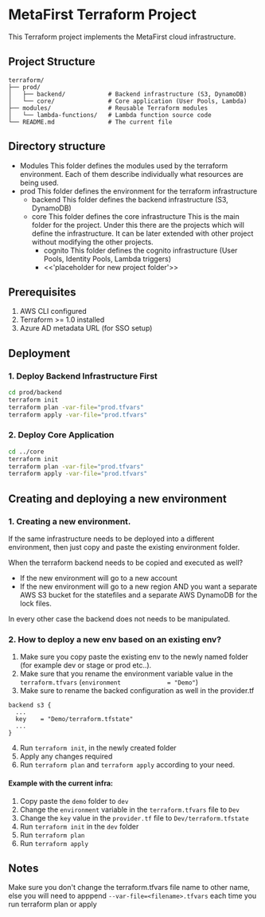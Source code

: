 # MetaFirst Terraform Project

This Terraform project implements the MetaFirst cloud infrastructure.

## Project Structure

```
terraform/
├── prod/
│   ├── backend/            # Backend infrastructure (S3, DynamoDB)
│   └── core/               # Core application (User Pools, Lambda)
├── modules/                # Reusable Terraform modules
│   └── lambda-functions/   # Lambda function source code
└── README.md               # The current file
```

## Directory structure

- Modules
  This folder defines the modules used by the terraform environment. 
  Each of them describe individually what resources are being used.
- prod
  This folder defines the environment for the terraform infrastructure
  - backend
    This folder defines the backend infrastructure (S3, DynamoDB)
  - core
    This folder defines the core infrastructure
    This is the main folder for the project.
    Under this there are the projects which will define the infrastructure.
    It can be later extended with other project without modifying the other projects.
    - cognito
      This folder defines the cognito infrastructure (User Pools, Identity Pools, Lambda triggers)
    - <<'placeholder for new project folder'>>


## Prerequisites

1. AWS CLI configured
2. Terraform >= 1.0 installed
3. Azure AD metadata URL (for SSO setup)

## Deployment

### 1. Deploy Backend Infrastructure First

```bash
cd prod/backend
terraform init
terraform plan -var-file="prod.tfvars"
terraform apply -var-file="prod.tfvars"
```

### 2. Deploy Core Application

```bash
cd ../core
terraform init
terraform plan -var-file="prod.tfvars"
terraform apply -var-file="prod.tfvars"
```


## Creating and deploying a new environment

### 1. Creating a new environment.
If the same infrastructure needs to be deployed into a different environment, then just copy and paste the existing environment folder.

When the terraform backend needs to be copied and executed as well?
- If the new environment will go to a new account
- If the new environment will go to a new region AND you want a separate AWS S3 bucket for the statefiles and a separate AWS DynamoDB for the lock files.

In every other case the backend does not needs to be manipulated.

### 2. How to deploy a new env based on an existing env?
1. Make sure you copy paste the existing env to the newly named folder (for example dev or stage or prod etc..).
2. Make sure that you rename the environment variable value in the ```terraform.tfvars``` (```environment             = "Demo"```)
3. Make sure to rename the backed configuration as well in the provider.tf 
```
backend s3 {
  ...
  key    = "Demo/terraform.tfstate"
  ...
}
```
4. Run ```terraform init```, in the newly created folder
5. Apply any changes required
6. Run ```terraform plan``` and ```terraform apply``` according to your need.



#### Example with the current infra:
1. Copy paste the ```demo``` folder to ```dev```
2. Change the ```environment``` variable in the ```terraform.tfvars``` file to ```Dev```
3. Change the ```key``` value in the ```provider.tf``` file to ```Dev/terraform.tfstate```
4. Run ```terraform init``` in the ```dev``` folder
5. Run ```terraform plan```
6. Run ```terraform apply```


## Notes
Make sure you don't change the terraform.tfvars file name to other name, else you will need to apppend ```--var-file=<filename>.tfvars``` each time you run terraform plan or apply

